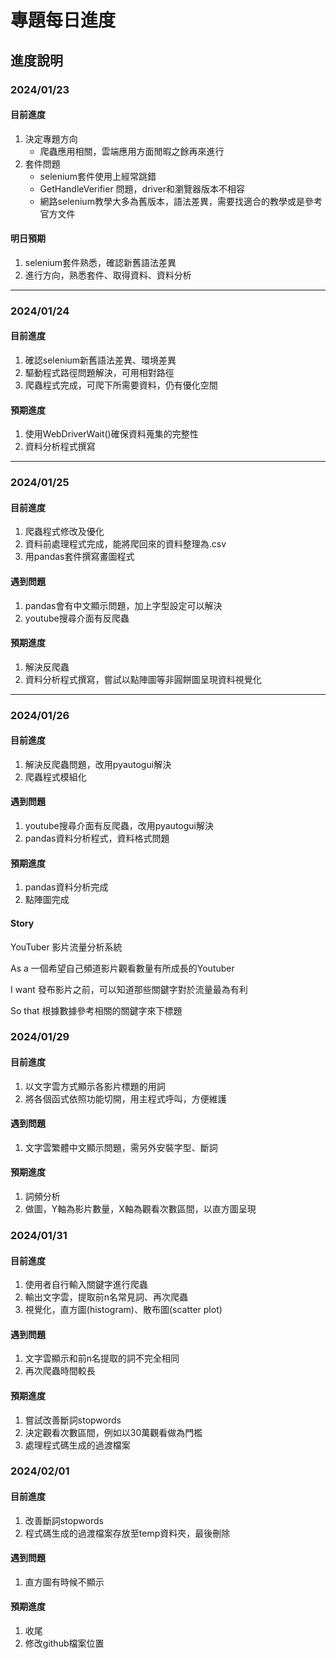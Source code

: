 # 專題每日進度
## 進度說明
### 2024/01/23
#### 目前進度
1. 決定專題方向
   - 爬蟲應用相關，雲端應用方面閒暇之餘再來進行
2. 套件問題
   - selenium套件使用上經常跳錯
   - GetHandleVerifier 問題，driver和瀏覽器版本不相容
   - 網路selenium教學大多為舊版本，語法差異，需要找適合的教學或是參考官方文件
#### 明日預期
1. selenium套件熟悉，確認新舊語法差異
2. 進行方向，熟悉套件、取得資料、資料分析

***

### 2024/01/24
#### 目前進度
1. 確認selenium新舊語法差異、環境差異
2. 驅動程式路徑問題解決，可用相對路徑
3. 爬蟲程式完成，可爬下所需要資料，仍有優化空間
#### 預期進度
1. 使用WebDriverWait()確保資料蒐集的完整性
2. 資料分析程式撰寫

***

### 2024/01/25
#### 目前進度
1. 爬蟲程式修改及優化
2. 資料前處理程式完成，能將爬回來的資料整理為.csv
3. 用pandas套件撰寫畫圖程式
#### 遇到問題
1. pandas會有中文顯示問題，加上字型設定可以解決
2. youtube搜尋介面有反爬蟲
#### 預期進度
1. 解決反爬蟲
2. 資料分析程式撰寫，嘗試以點陣圖等非圓餅圖呈現資料視覺化

***

### 2024/01/26
#### 目前進度
1. 解決反爬蟲問題，改用pyautogui解決
2. 爬蟲程式模組化
#### 遇到問題
1. youtube搜尋介面有反爬蟲，改用pyautogui解決
2. pandas資料分析程式，資料格式問題
#### 預期進度
1. pandas資料分析完成
2. 點陣圖完成

#### Story 
YouTuber 影片流量分析系統

As a
一個希望自己頻道影片觀看數量有所成長的Youtuber

I want
發布影片之前，可以知道那些關鍵字對於流量最為有利

So that
根據數據參考相關的關鍵字來下標題

### 2024/01/29
#### 目前進度
1. 以文字雲方式顯示各影片標題的用詞
2. 將各個函式依照功能切開，用主程式呼叫，方便維護
#### 遇到問題
1. 文字雲繁體中文顯示問題，需另外安裝字型、斷詞
#### 預期進度
1. 詞頻分析
2. 做圖，Y軸為影片數量，X軸為觀看次數區間，以直方圖呈現

### 2024/01/31
#### 目前進度
1. 使用者自行輸入關鍵字進行爬蟲
2. 輸出文字雲，提取前n名常見詞、再次爬蟲
3. 視覺化，直方圖(histogram)、散布圖(scatter plot)

#### 遇到問題
1. 文字雲顯示和前n名提取的詞不完全相同
2. 再次爬蟲時間較長

#### 預期進度
1. 嘗試改善斷詞stopwords
2. 決定觀看次數區間，例如以30萬觀看做為門檻
3. 處理程式碼生成的過渡檔案

### 2024/02/01
#### 目前進度
1. 改善斷詞stopwords
2. 程式碼生成的過渡檔案存放至temp資料夾，最後刪除

#### 遇到問題
1. 直方圖有時候不顯示

#### 預期進度
1. 收尾
2. 修改github檔案位置